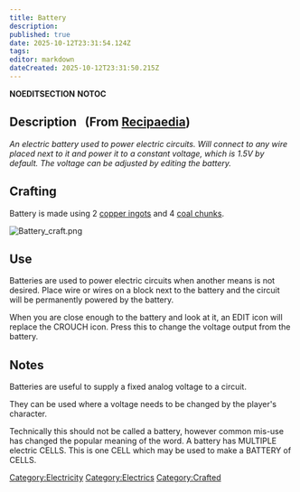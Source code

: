 ```yaml
---
title: Battery
description: 
published: true
date: 2025-10-12T23:31:54.124Z
tags: 
editor: markdown
dateCreated: 2025-10-12T23:31:50.215Z
---
```


__NOEDITSECTION__ __NOTOC__

## Description   (From [Recipaedia](.. "wikilink"))

*An electric battery used to power electric circuits. Will connect to
any wire placed next to it and power it to a constant voltage, which is
1.5V by default. The voltage can be adjusted by editing the battery.*

## Crafting

Battery is made using 2 [copper ingots](Copper_Ingot "wikilink") and 4
[coal chunks](../Minerals/Coal_Chunk.md "wikilink").

![Battery_craft.png](Battery_craft.png "Battery_craft.png")

## Use

Batteries are used to power electric circuits when another means is not
desired. Place wire or wires on a block next to the battery and the
circuit will be permanently powered by the battery.

When you are close enough to the battery and look at it, an EDIT icon
will replace the CROUCH icon. Press this to change the voltage output
from the battery.

## Notes 

Batteries are useful to supply a fixed analog voltage to a circuit. 

They can be used where a voltage needs to be changed by the player's
character. 

Technically this should not be called a battery, however common mis-use
has changed the popular meaning of the word. A battery has MULTIPLE
electric CELLS. This is one CELL which may be used to make a BATTERY of
CELLS.

[Category:Electricity](Category:Electricity "wikilink")
[Category:Electrics](Category:Electrics "wikilink")
[Category:Crafted](Category:Crafted "wikilink")